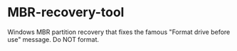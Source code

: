 # MBR-recovery-tool
Windows MBR partition recovery that fixes the famous "Format drive before use" message. Do NOT format. 
